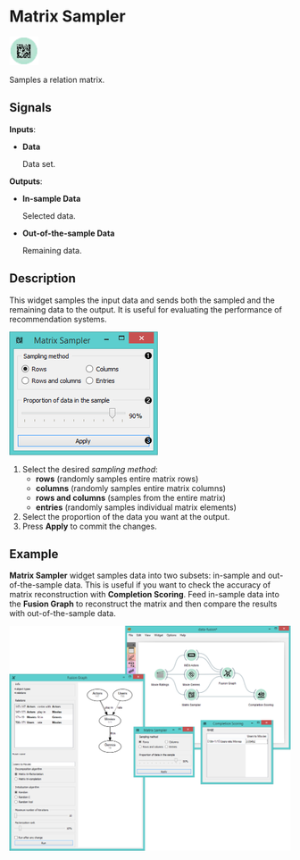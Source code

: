 Matrix Sampler
==============

![Matrix Sampler icon](icons/matrix-sampler.png)

Samples a relation matrix.

Signals
-------

**Inputs**:

- **Data**

  Data set.

**Outputs**:

- **In-sample Data**

  Selected data.
  
- **Out-of-the-sample Data**

  Remaining data.

Description
-----------

This widget samples the input data and sends both the sampled and the remaining
data to the output. It is useful for evaluating the performance of recommendation
systems.

![Matrix Sampler widget](images/MatrixSampler-stamped.png)

1. Select the desired *sampling method*:
   - **rows** (randomly samples entire matrix rows)
   - **columns** (randomly samples entire matrix columns)
   - **rows and columns** (samples from the entire matrix)
   - **entries** (randomly samples individual matrix elements)
2. Select the proportion of the data you want at the output.
3. Press **Apply** to commit the changes.

Example
-------

**Matrix Sampler** widget samples data into two subsets: in-sample and
out-of-the-sample data. This is useful if you want to check the accuracy
of matrix reconstruction with **Completion Scoring**. Feed in-sample data
into the **Fusion Graph** to reconstruct the matrix and then compare
the results with out-of-the-sample data.

<img src="images/MatrixSampler-Example2.png" alt="image" width="600">
